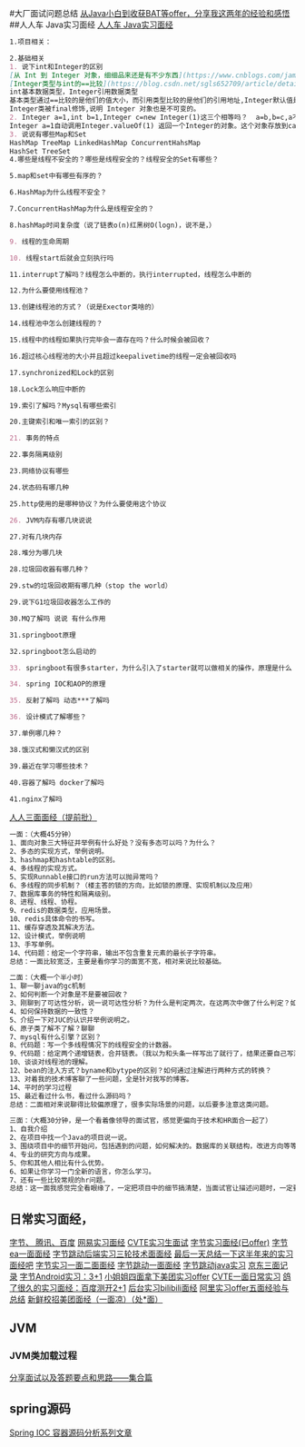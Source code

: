 #大厂面试问题总结
[从Java小白到收获BAT等offer，分享我这两年的经验和感悟](https://www.cnblogs.com/xll1025/p/10102179.html)
##人人车 Java实习面经
[人人车 Java实习面经](https://www.nowcoder.com/discuss/355878)
```markdown
1.项目相关：

2.基础相关
1. 说下int和Integer的区别
[从 Int 到 Integer 对象，细细品来还是有不少东西](https://www.cnblogs.com/jamaler/p/11605945.html)
[Integer类型与int的==比较](https://blog.csdn.net/sgls652709/article/details/49079767)
int基本数据类型，Integer引用数据类型 
基本类型通过==比较的是他们的值大小，而引用类型比较的是他们的引用地址,Integer默认值是null，而int默认值是0；
Integer类被final修饰,说明 Integer 对象也是不可变的。
2. Integer a=1,int b=1,Integer c=new Integer(1)这三个相等吗？  a=b,b=c,a不等于c 与b的比较是数值的比较，而a与c是对象的比较
Integer a=1自动调用Integer.valueOf(1) 返回一个Integer的对象。这个对象存放到cache中的（上面一段代码分析）。 而 Integer a = new Integer(1);这里创建了一个新的对象Integer 所以 a == b 返回的是false
3. 说说有哪些Map和Set
HashMap TreeMap LinkedHashMap ConcurrentHahsMap
HashSet TreeSet
4.哪些是线程不安全的？哪些是线程安全的？线程安全的Set有哪些？

5.map和set中有哪些有序的？

6.HashMap为什么线程不安全？

7.ConcurrentHashMap为什么是线程安全的？

8.hashMap时间复杂度（说了链表o(n)红黑树O(logn)，说不是，）

9. 线程的生命周期

10. 线程start后就会立刻执行吗

11.interrupt了解吗？线程怎么中断的，执行interrupted，线程怎么中断的

12.为什么要使用线程池？

13.创建线程池的方式？（说是Exector类啥的）

14.线程池中怎么创建线程的？

15.线程中的线程如果执行完毕会一直存在吗？什么时候会被回收？

16.超过核心线程池的大小并且超过keepalivetime的线程一定会被回收吗

17.synchronized和Lock的区别

18.Lock怎么响应中断的

19.索引了解吗？Mysql有哪些索引

20.主键索引和唯一索引的区别？

21. 事务的特点

22.事务隔离级别

23.网络协议有哪些

24.状态码有哪几种

25.http使用的是哪种协议？为什么要使用这个协议

26. JVM内存有哪几块说说

27.对有几块内存

28.堆分为哪几块

28.垃圾回收器有哪几种？

29.stw的垃圾回收期有哪几种（stop the world）

29.说下G1垃圾回收器怎么工作的

30.MQ了解吗 说说 有什么作用

31.springboot原理

32.springboot怎么启动的

33. springboot有很多starter，为什么引入了starter就可以做相关的操作，原理是什么

34. spring IOC和AOP的原理

35. 反射了解吗 动态***了解吗

36. 设计模式了解哪些？

37.单例哪几种？

38.饿汉式和懒汉式的区别

39.最近在学习哪些技术？

40.容器了解吗 docker了解吗

41.nginx了解吗
```
[人人三面面经（提前批）](https://www.nowcoder.com/discuss/224128)
```markdown
一面：（大概45分钟）
1、面向对象三大特征并举例有什么好处？没有多态可以吗？为什么？
2、多态的实现方式，举例说明。
3、hashmap和hashtable的区别。
4、多线程的实现方式。
5、实现Runnable接口的run方法可以抛异常吗？
6、多线程的同步机制？（楼主答的锁的方向，比如锁的原理、实现机制以及应用）
7、数据库事务的特性和隔离级别。
8、进程、线程、协程。
9、redis的数据类型，应用场景。
10、redis具体命令的书写。
11、缓存穿透及其解决方法。
12、设计模式，举例说明
13、手写单例。
14、代码题：给定一个字符串，输出不包含重复元素的最长子字符串。
总结：一面比较宽泛，主要是看你学习的面宽不宽，相对来说比较基础。

二面：（大概一个半小时）
1、聊一聊java的gc机制
2、如何判断一个对象是不是要被回收？
3、刚聊到了可达性分析，说一说可达性分析？为什么是判定两次，在这两次中做了什么判定？如何放弃回收对象？
4、如何保持数据的一致性？
5、介绍一下对JUC的认识并举例说明之。
6、原子类了解不了解？聊聊
7、mysql有什么引擎？区别？
8、代码题：写一个多线程情况下的线程安全的计数器。
9、代码题：给定两个递增链表，合并链表。（我以为和头条一样写出了就行了，结果还要自己写测试用例调试）
10、谈谈对线程池的理解。
12、bean的注入方式？byname和bytype的区别？如何通过注解进行两种方式的转换？
13、对着我的技术博客聊了一些问题，全是针对我写的博客。
14、平时的学习过程
15、最近看过什么书，看过什么源码吗？
总结：二面相对来说聊得比较偏原理了，很多实际场景的问题，以后要多注意这类问题。

三面：（大概30分钟，是一个看着像领导的面试官，感觉更偏向于技术和HR面合一起了）
1、自我介绍
2、在项目中找一个Java的项目说一说。
3、围绕项目中的细节开始问，包括遇到的问题，如何解决的。数据库的关联结构，改进方向等等。
4、专业的研究方向与成果。
5、你和其他人相比有什么优势。
6、如果让你学习一门全新的语言，你怎么学习。
7、还有一些比较常规的hr问题。
总结：这一面我感觉完全看眼缘了，一定把项目中的细节搞清楚，当面试官让描述问题时，一定要描述清楚。
```

## 日常实习面经，
[字节、 腾讯、百度](https://www.nowcoder.com/discuss/357042)
[网易实习面经](https://www.nowcoder.com/discuss/358585)
[CVTE实习生面试](https://www.nowcoder.com/discuss/358748)
[字节实习面经(已offer)](https://www.nowcoder.com/discuss/358683)
[字节ea一面面经](https://www.nowcoder.com/discuss/359108)
[字节跳动后端实习三轮技术面面经](https://www.nowcoder.com/discuss/359048)
[最后一天总结一下这半年来的实习面经吧](https://www.nowcoder.com/discuss/359417)
[字节实习一面二面面经](https://www.nowcoder.com/discuss/359537)
[字节跳动一面面经](https://www.nowcoder.com/discuss/359757)
[字节跳动java实习](https://www.nowcoder.com/discuss/360337)
[京东三面记录](https://www.nowcoder.com/discuss/360134)
[字节Android实习：3+1](https://www.nowcoder.com/discuss/361776)
[小姐姐四面拿下美团实习offer](https://mp.weixin.qq.com/s?__biz=MzA4OTk2MjU1MQ==&mid=2650552277&idx=1&sn=59f297c04b258c73dd38a775533ffa46&chksm=881a768dbf6dff9b00beffd9be0474622fa406bcb6564cbf5b2e4800e1fd24fcca948406e2d3&mpshare=1&scene=23&srcid=&sharer_sharetime=1578753308006&sharer_shareid=d812adcc01829f0f7f8fb06aea118511#rd)
[CVTE一面日常实习](https://www.nowcoder.com/discuss/360766)
[鸽了很久的实习面经：百度测开2+1](https://www.nowcoder.com/discuss/361597)
[后台实习bilibili面经](https://www.nowcoder.com/discuss/351299)
[阿里实习offer五面经验与总结](https://mp.weixin.qq.com/s?__biz=MzA4OTk2MjU1MQ==&mid=2650552291&idx=1&sn=d6054463012002fb9a9db2ec83be5d20&chksm=881a76bbbf6dffad8f2fe0f1fc33b54cb85b0da51d1cfe6dc37f9166ff5716193708c723f884&mpshare=1&scene=23&srcid=&sharer_sharetime=1578969472028&sharer_shareid=d812adcc01829f0f7f8fb06aea118511#rd)
[新鲜校招美团面经（一面凉）（处*面）](https://www.nowcoder.com/discuss/361998)
## JVM
### JVM类加载过程

[分享面试以及答题要点和思路——集合篇](https://www.nowcoder.com/discuss/242401?from=NWX)

## spring源码
[Spring IOC 容器源码分析系列文章](https://www.cnblogs.com/nullllun/p/9109045.html)
